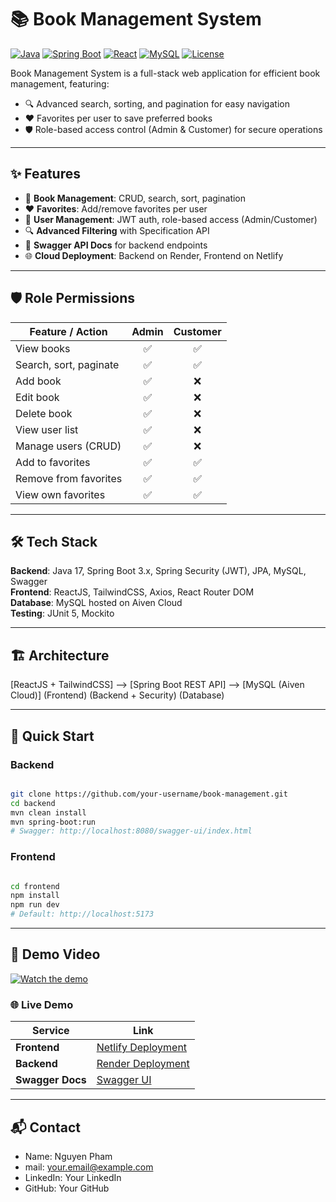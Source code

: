 # 📚 Book Management System
[![Java](https://img.shields.io/badge/Java-17-red?logo=openjdk)]()
[![Spring Boot](https://img.shields.io/badge/Spring%20Boot-3.x-brightgreen?logo=springboot)]()
[![React](https://img.shields.io/badge/React-18-blue?logo=react)]()
[![MySQL](https://img.shields.io/badge/MySQL-Aiven_Cloud-orange?logo=mysql)]()
[![License](https://img.shields.io/badge/License-MIT-yellow)]()

Book Management System is a full-stack web application for efficient book management, featuring:
- 🔍 Advanced search, sorting, and pagination for easy navigation
- ❤️ Favorites per user to save preferred books
- 🛡 Role-based access control (Admin & Customer) for secure operations
---
## ✨ Features
- 📖 **Book Management**: CRUD, search, sort, pagination
- ❤️ **Favorites**: Add/remove favorites per user
- 👤 **User Management**: JWT auth, role-based access (Admin/Customer)
- 🔍 **Advanced Filtering** with Specification API
- 📜 **Swagger API Docs** for backend endpoints
- 🌐 **Cloud Deployment**: Backend on Render, Frontend on Netlify
---
## 🛡 Role Permissions
| Feature / Action            | Admin | Customer |
| --------------------------- | :---: | :------: |
| View books                  |  ✅   |    ✅    |
| Search, sort, paginate      |  ✅   |    ✅    |
| Add book                    |  ✅   |    ❌    |
| Edit book                   |  ✅   |    ❌    |
| Delete book                 |  ✅   |    ❌    |
| View user list              |  ✅   |    ❌    |
| Manage users (CRUD)         |  ✅   |    ❌    |
| Add to favorites            |  ✅   |    ✅    |
| Remove from favorites       |  ✅   |    ✅    |
| View own favorites          |  ✅   |    ✅    |

---

## 🛠 Tech Stack
**Backend**: Java 17, Spring Boot 3.x, Spring Security (JWT), JPA, MySQL, Swagger  
**Frontend**: ReactJS, TailwindCSS, Axios, React Router DOM  
**Database**: MySQL hosted on Aiven Cloud  
**Testing**: JUnit 5, Mockito

---

## 🏗 Architecture
[ReactJS + TailwindCSS] --> [Spring Boot REST API] --> [MySQL (Aiven Cloud)]
(Frontend) (Backend + Security) (Database)

---

## 🚀 Quick Start
### Backend
```bash

git clone https://github.com/your-username/book-management.git
cd backend
mvn clean install
mvn spring-boot:run
# Swagger: http://localhost:8080/swagger-ui/index.html
```
### Frontend
```bash

cd frontend
npm install
npm run dev
# Default: http://localhost:5173
```

---

## 🎥 Demo Video
[![Watch the demo](https://img.youtube.com/vi/YOUTUBE_VIDEO_ID/0.jpg)](https://www.youtube.com/watch?v=YOUTUBE_VIDEO_ID)
### 🌐 Live Demo
| Service          | Link                                                                  |
| ---------------- | --------------------------------------------------------------------- |
| **Frontend**     | [Netlify Deployment](https://your-frontend.netlify.app)               |
| **Backend**      | [Render Deployment](https://your-backend.onrender.com)                |
| **Swagger Docs** | [Swagger UI](https://your-backend.onrender.com/swagger-ui/index.html) |

--- 

## 📬 Contact
- Name: Nguyen Pham
- mail: your.email@example.com
- LinkedIn: Your LinkedIn
- GitHub: Your GitHub